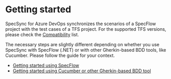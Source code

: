 # Getting started

SpecSync for Azure DevOps synchronizes the scenarios of a SpecFlow project with the test cases of a TFS project. For the supported TFS versions, please check the [Compatibility](../compatibility.md) list.

The necessary steps are slightly different depending on whether you use SpecSync with SpecFlow \(.NET\) or with other Gherkin-based BDD tools, like Cucumber. Please follow the guide for your context.

* [Getting started using SpecFlow](getting-started-specflow.md)
* [Getting started using Cucumber or other Gherkin-based BDD tool](getting-started-cucumber.md)

